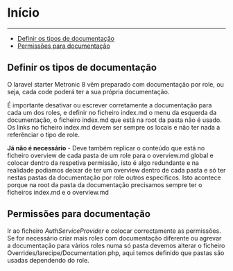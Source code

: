 # Início

---

- [Definir os tipos de documentação](#tipos-documentacao)
- [Permissões para documentação](#documentacao-permissoes)

<a name="tipos-documentacao"></a>
## Definir os tipos de documentação

O laravel starter Metronic 8 vêm preparado com documentação por role, ou seja, cada code poderá ter a sua própria documentação.

É importante desativar ou escrever corretamente a documentação para cada um dos roles, e definir no ficheiro index.md o menu da esquerda da documentação, o ficheiro index.md que está na root da pasta não é usado.
Os links no ficheiro index.md devem ser sempre os locais e não ter nada a referênciar o tipo de role.

**Já não é necessário** - Deve também replicar o conteúdo que está no ficheiro overview de cada pasta de um role para o overview.md global e colocar dentro da respetiva permissão, isto é algo redundante e na realidade podiamos deixar de ter um overview dentro de cada pasta e só ter nestas pastas da documentação por role outros especificos. Isto acontece porque na root da pasta da documentação precisamos sempre ter o ficheiros index.md e o overview.md


<a name="documentacao-permissoes"></a>
## Permissões para documentação

Ir ao ficheiro *AuthServiceProvider* e colocar correctamente as permissões. Se for necessário criar mais roles com documentação diferente ou agrevar a documentação para vários roles numa só pasta devemos alterar o ficheiro Overrides/larecipe/Documentation.php, aqui temos definido que pastas são usadas dependendo do role.
